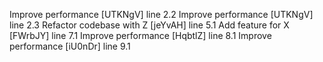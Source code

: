 Improve performance [UTKNgV] line 2.2
Improve performance [UTKNgV] line 2.3
Refactor codebase with Z [jeYvAH] line 5.1
Add feature for X [FWrbJY] line 7.1
Improve performance [HqbtlZ] line 8.1
Improve performance [iU0nDr] line 9.1
